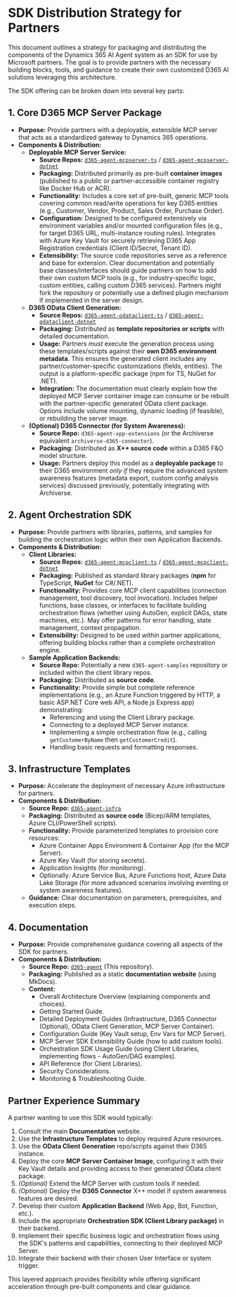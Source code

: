 # SDK Distribution Strategy for Partners

This document outlines a strategy for packaging and distributing the components of the Dynamics 365 AI Agent system as an SDK for use by Microsoft partners. The goal is to provide partners with the necessary building blocks, tools, and guidance to create their own customized D365 AI solutions leveraging this architecture.

The SDK offering can be broken down into several key parts:

## 1. Core D365 MCP Server Package

*   **Purpose:** Provide partners with a deployable, extensible MCP server that acts as a standardized gateway to Dynamics 365 operations.
*   **Components & Distribution:**
    *   **Deployable MCP Server Service:**
        *   **Source Repos:** [`d365-agent-mcpserver-ts`](https://github.com/ntrtd/d365-agent-mcpserver-ts) / [`d365-agent-mcpserver-dotnet`](https://github.com/ntrtd/d365-agent-mcpserver-dotnet)
        *   **Packaging:** Distributed primarily as pre-built **container images** (published to a public or partner-accessible container registry like Docker Hub or ACR).
        *   **Functionality:** Includes a core set of pre-built, generic MCP tools covering common read/write operations for key D365 entities (e.g., Customer, Vendor, Product, Sales Order, Purchase Order).
        *   **Configuration:** Designed to be configured extensively via environment variables and/or mounted configuration files (e.g., for target D365 URL, multi-instance routing rules). Integrates with Azure Key Vault for securely retrieving D365 App Registration credentials (Client ID/Secret, Tenant ID).
        *   **Extensibility:** The source code repositories serve as a reference and base for extension. Clear documentation and potentially base classes/interfaces should guide partners on how to add their own custom MCP tools (e.g., for industry-specific logic, custom entities, calling custom D365 services). Partners might fork the repository or potentially use a defined plugin mechanism if implemented in the server design.
    *   **D365 OData Client Generation:**
        *   **Source Repos:** [`d365-agent-odataclient-ts`](https://github.com/ntrtd/d365-agent-odataclient-ts) / [`d365-agent-odataclient-dotnet`](https://github.com/ntrtd/d365-agent-odataclient-dotnet)
        *   **Packaging:** Distributed as **template repositories or scripts** with detailed documentation.
        *   **Usage:** Partners *must* execute the generation process using these templates/scripts against their **own D365 environment metadata**. This ensures the generated client includes any partner/customer-specific customizations (fields, entities). The output is a platform-specific package (npm for TS, NuGet for .NET).
        *   **Integration:** The documentation must clearly explain how the deployed MCP Server container image can consume or be rebuilt with the partner-specific generated OData client package. Options include volume mounting, dynamic loading (if feasible), or rebuilding the server image.
    *   **(Optional) D365 Connector (for System Awareness):**
        *   **Source Repo:** `d365-agent-xpp-extensions` (or the Archiverse equivalent `archiverse-d365-connector`).
        *   **Packaging:** Distributed as **X++ source code** within a D365 F&O model structure.
        *   **Usage:** Partners deploy this model as a **deployable package** to their D365 environment *only if* they require the advanced system awareness features (metadata export, custom config analysis services) discussed previously, potentially integrating with Archiverse.

## 2. Agent Orchestration SDK

*   **Purpose:** Provide partners with libraries, patterns, and samples for building the orchestration logic within their own Application Backends.
*   **Components & Distribution:**
    *   **Client Libraries:**
        *   **Source Repos:** [`d365-agent-mcpclient-ts`](https://github.com/ntrtd/d365-agent-mcpclient-ts) / [`d365-agent-mcpclient-dotnet`](https://github.com/ntrtd/d365-agent-mcpclient-dotnet)
        *   **Packaging:** Published as standard library packages (**npm** for TypeScript, **NuGet** for C#/.NET).
        *   **Functionality:** Provides core MCP client capabilities (connection management, tool discovery, tool invocation). Includes helper functions, base classes, or interfaces to facilitate building orchestration flows (whether using AutoGen, explicit DAGs, state machines, etc.). May offer patterns for error handling, state management, context propagation.
        *   **Extensibility:** Designed to be used *within* partner applications, offering building blocks rather than a complete orchestration engine.
    *   **Sample Application Backends:**
        *   **Source Repo:** Potentially a new `d365-agent-samples` repository or included within the client library repos.
        *   **Packaging:** Distributed as **source code**.
        *   **Functionality:** Provide simple but complete reference implementations (e.g., an Azure Function triggered by HTTP, a basic ASP.NET Core web API, a Node.js Express app) demonstrating:
            *   Referencing and using the Client Library package.
            *   Connecting to a deployed MCP Server instance.
            *   Implementing a simple orchestration flow (e.g., calling `getCustomerByName` then `getCustomerCredit`).
            *   Handling basic requests and formatting responses.

## 3. Infrastructure Templates

*   **Purpose:** Accelerate the deployment of necessary Azure infrastructure for partners.
*   **Components & Distribution:**
    *   **Source Repo:** [`d365-agent-infra`](https://github.com/ntrtd/d365-agent-infra)
    *   **Packaging:** Distributed as **source code** (Bicep/ARM templates, Azure CLI/PowerShell scripts).
    *   **Functionality:** Provide parameterized templates to provision core resources:
        *   Azure Container Apps Environment & Container App (for the MCP Server).
        *   Azure Key Vault (for storing secrets).
        *   Application Insights (for monitoring).
        *   Optionally: Azure Service Bus, Azure Functions host, Azure Data Lake Storage (for more advanced scenarios involving eventing or system awareness features).
    *   **Guidance:** Clear documentation on parameters, prerequisites, and execution steps.

## 4. Documentation

*   **Purpose:** Provide comprehensive guidance covering all aspects of the SDK for partners.
*   **Components & Distribution:**
    *   **Source Repo:** [`d365-agent`](https://github.com/ntrtd/d365-agent) (This repository).
    *   **Packaging:** Published as a static **documentation website** (using MkDocs).
    *   **Content:**
        *   Overall Architecture Overview (explaining components and choices).
        *   Getting Started Guide.
        *   Detailed Deployment Guides (Infrastructure, D365 Connector (Optional), OData Client Generation, MCP Server Container).
        *   Configuration Guide (Key Vault setup, Env Vars for MCP Server).
        *   MCP Server SDK Extensibility Guide (how to add custom tools).
        *   Orchestration SDK Usage Guide (using Client Libraries, implementing flows - AutoGen/DAG examples).
        *   API Reference (for Client Libraries).
        *   Security Considerations.
        *   Monitoring & Troubleshooting Guide.

## Partner Experience Summary

A partner wanting to use this SDK would typically:

1.  Consult the main **Documentation** website.
2.  Use the **Infrastructure Templates** to deploy required Azure resources.
3.  Use the **OData Client Generation** repo/scripts against their D365 instance.
4.  Deploy the core **MCP Server Container Image**, configuring it with their Key Vault details and providing access to their generated OData client package.
5.  *(Optional)* Extend the MCP Server with custom tools if needed.
6.  *(Optional)* Deploy the **D365 Connector** X++ model if system awareness features are desired.
7.  Develop their custom **Application Backend** (Web App, Bot, Function, etc.).
8.  Include the appropriate **Orchestration SDK (Client Library package)** in their backend.
9.  Implement their specific business logic and orchestration flows using the SDK's patterns and capabilities, connecting to their deployed MCP Server.
10. Integrate their backend with their chosen User Interface or system trigger.

This layered approach provides flexibility while offering significant acceleration through pre-built components and clear guidance.
